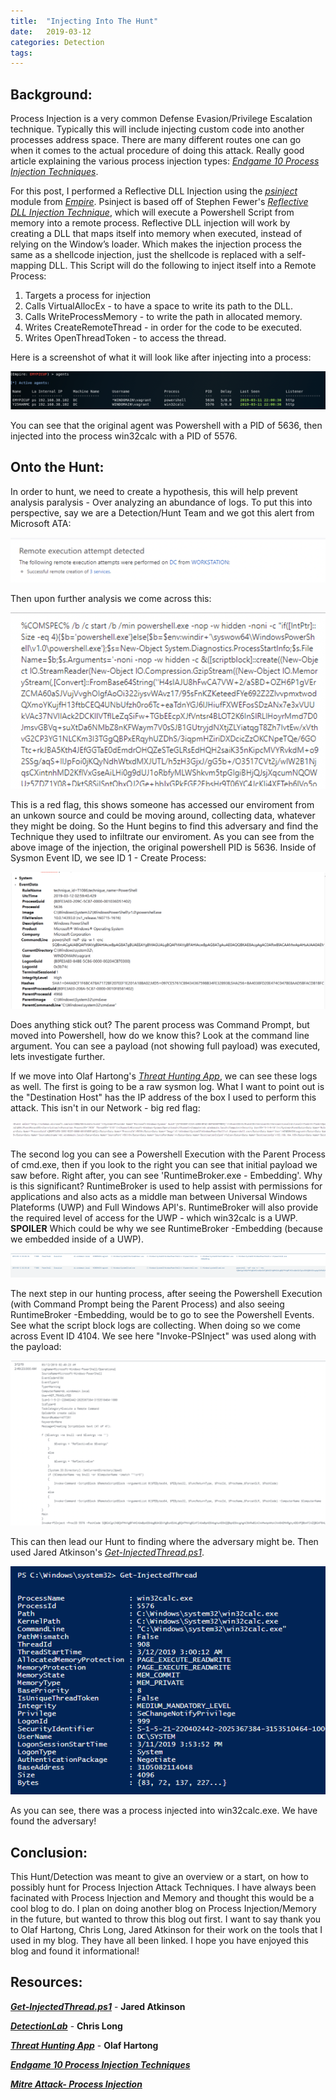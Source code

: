 ```yaml
---
title:  "Injecting Into The Hunt"
date:   2019-03-12
categories: Detection
tags: 
---
```

Background:
---
Process Injection is a very common Defense Evasion/Privilege Escalation technique. Typically this will include injecting custom code into another processes address space.
There are many different routes one can go when it comes to the actual procedure of doing this attack. Really good article explaining the various process injection types: *[Endgame 10 Process Injection Techniques](https://www.endgame.com/blog/technical-blog/ten-process-injection-techniques-technical-survey-common-and-trending-process)*.

For this post, I performed a Reflective DLL Injection using the *[psinject](https://github.com/EmpireProject/Empire/blob/dev/lib/modules/powershell/management/psinject.py)* module from *[Empire](https://github.com/EmpireProject/Empire)*. Psinject is based off of Stephen Fewer's *[Reflective DLL Injection Technique](https://github.com/stephenfewer/ReflectiveDLLInjection)*, which will execute a Powershell Script from memory into a remote process. 
Reflective DLL injection will work by creating a DLL that maps itself into memory when executed, instead of relying on the Window’s loader. Which makes the injection process the same as a shellcode injection, just the shellcode is replaced with a self-mapping DLL. 
This Script will do the following to inject itself into a Remote Process:

1. Targets a process for injection
2. Calls VirtualAllocEx - to have a space to write its path to the DLL.
3. Calls WriteProcessMemory - to write the path in allocated memory.
4. Writes CreateRemoteThread - in order for the code to be executed.
5. Writes OpenThreadToken - to access the thread.

Here is a screenshot of what it will look like after injecting into a process:

![injection](/images/Injection.png)

You can see that the original agent was Powershell with a PID of 5636, then injected into the process win32calc with a PID of 5576.


Onto the Hunt:
---
In order to hunt, we need to create a hypothesis, this will help prevent analysis paralysis - Over analyzing an abundance of logs. To put this into perspective, say we are a Detection/Hunt Team and we got this alert from Microsoft ATA:

![Microsoft-ATA](/images/ATA.png)

Then upon further analysis we come across this:

![ATA](/images/ATA2.png)

This is a red flag, this shows someone has accessed our enviroment from an unkown source and could be moving around, collecting data, whatever they might be doing. So the Hunt begins to find this adversary and find the Technique they used to infiltrate our enviroment. 
As you can see from the above image of the injection, the original powershell PID is 5636. Inside of Sysmon Event ID, we see ID 1 - Create Process: 

![SYSMON](/images/cmd.png)

Does anything stick out? The parent process was Command Prompt, but moved into Powershell, how do we know this? Look at the command line argument.  You can see a payload (not showing full payload) was executed, lets investigate further. 

If we move into Olaf Hartong's *[Threat Hunting App](https://github.com/olafhartong/ThreatHunting)*, we can see these logs as well. The first is going to be a raw sysmon log. What I want to point out is the "Destination Host" has the IP address of the box I used to perform this attack. This isn't in our Network - big red flag: 

![ThreatRAW](/images/Injection-Raw-Sysmon.png)

The second log you can see a Powershell Execution with the Parent Process of cmd.exe, then if you look to the right you can see that initial payload we saw before. Right after, you can see 'RuntimeBroker.exe - Embedding'. 
Why is this significant? RuntimeBroker is used to help assist with permissions for applications and also acts as a middle man between Universal Windows Plateforms (UWP) and Full Windows API's. RuntimeBroker will also provide the required level of access for the UWP - which win32calc is a UWP. **SPOILER**
Which could be why we see RuntimeBroker -Embedding (because we embedded inside of a UWP).

![Threat-Hunting-Runtime](/images/Runtime.png)

The next step in our hunting process, after seeing the Powershell Execution (with Command Prompt being the Parent Process) and also seeing RuntimeBroker -Embedding, would be to go to see the Powershell Events. See what the script block logs are collecting. When doing so we come across Event ID 4104. We see here "Invoke-PSInject" was used along with the payload:

![Powershell-Invoke](/images/Invoke.png)

This can then lead our Hunt to finding where the adversary might be. Then used Jared Atkinson's *[Get-InjectedThread.ps1](https://gist.github.com/jaredcatkinson/23905d34537ce4b5b1818c3e6405c1d2)*.

![Get-InjectedThread](/images/Get-InjectedThread.png)

As you can see, there was a process injected into win32calc.exe. We have found the adversary! 

Conclusion:
---
This Hunt/Detection was meant to give an overview or a start, on how to possibly hunt for Process Injection Attack Techniques. I have always been facinated with Process Injection and Memory and thought this would be a cool blog to do. I plan on doing another blog on Process Injection/Memory in the future, but wanted to throw this blog out first. 
I want to say thank you to Olaf Hartong, Chris Long, Jared Atkinson for their work on the tools that I used in my blog. They have all been linked. I hope you have enjoyed this blog and found it informational! 

Resources:
---
***[Get-InjectedThread.ps1](https://gist.github.com/jaredcatkinson/23905d34537ce4b5b1818c3e6405c1d2)*** - **Jared Atkinson**

***[DetectionLab](https://github.com/clong/DetectionLab)*** - **Chris Long**

***[Threat Hunting App](https://github.com/olafhartong/ThreatHunting)*** - **Olaf Hartong**

***[Endgame 10 Process Injection Techniques](https://www.endgame.com/blog/technical-blog/ten-process-injection-techniques-technical-survey-common-and-trending-process)***

***[Mitre Attack- Process Injection](https://attack.mitre.org/techniques/T1055/)***
